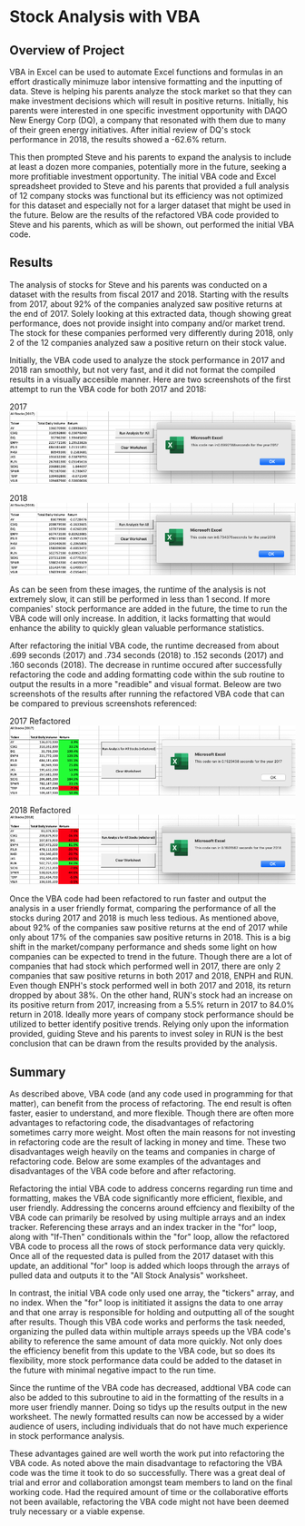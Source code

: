 # Stock Analysis with VBA

## Overview of Project

VBA in Excel can be used to automate Excel functions and formulas in an effort drastically minimuze labor intensive formatting and the inputting of data.  Steve is helping his parents analyze the stock market so that they can make investment decisions which will result in positive returns.  Initially, his parents were interested in one specific investment opportunity with DAQO New Energy Corp (DQ), a company that resonated with them due to many of their green energy initiatives.  After initial review of DQ's stock performance in 2018, the results showed a -62.6% return.  

This then prompted Steve and his parents to expand the analysis to include at least a dozen more companies, potentially more in the future, seeking a more profitiable investment opportunity.  The initial VBA code and Excel spreadsheet provided to Steve and his parents that provided a full analysis of 12 company stocks was functional but its efficiency was not optimized for this dataset and especially not for a larger dataset that might be used in the future.  Below are the results of the refactored VBA code provided to Steve and his parents, which as will be shown, out performed the initial VBA code. 

## Results

The analysis of stocks for Steve and his parents was conducted on a dataset with the results from fiscal 2017 and 2018.  Starting with the results from 2017, about 92% of the companies analyzed saw positive returns at the end of 2017.  Solely looking at this extracted data, though showing great performance, does not provide insight into company and/or market trend.  The stock for these companies performed very differently during 2018, only 2 of the 12 companies analyzed saw a positive return on their stock value.

Initially, the VBA code used to analyze the stock performance in 2017 and 2018 ran smoothly, but not very fast, and it did not format the compiled results in a visually accesible manner.  Here are two screenshots of the first attempt to run the VBA code for both 2017 and 2018:

2017
![Initial 2017 Stock Analysis with VBA Results](https://github.com/matthewdouglasmartin/stock-analysis/blob/master/Resources/VBA_Initial_2017.png)

2018
![Initial 2018 Stock Analysis with VBA Results](https://github.com/matthewdouglasmartin/stock-analysis/blob/master/Resources/VBA_Initial_2018.png)

As can be seen from these images, the runtime of the analysis is not extremely slow, it can still be performed in less than 1 second.  If more companies' stock performance are added in the future, the time to run the VBA code will only increase.  In addition, it lacks formatting that would enhance the ability to quickly glean valuable performance statistics.

After refactoring the initial VBA code, the runtime decreased from about .699 seconds (2017) and .734 seconds (2018) to .152 seconds (2017) and .160 seconds (2018).  The decrease in runtime occured after successfully refactoring the code and adding formatting code within the sub routine to output the results in a more "readible" and visual format.  Beleow are two screenshots of the results after running the refactored VBA code that can be compared to previous screenshots referenced:

2017 Refactored
![Refactored 2017 Stock Analysis with VBA Results](https://github.com/matthewdouglasmartin/stock-analysis/blob/master/Resources/VBA_Challenge_2017.png)

2018 Refactored
![Refactored 2018 Stock Analysis with VBA Results](https://github.com/matthewdouglasmartin/stock-analysis/blob/master/Resources/VBA_Challenge_2018.png)

Once the VBA code had been refactored to run faster and output the analysis in a user friendly format, comparing the performance of all the stocks during 2017 and 2018 is much less tedious.  As mentioned above, about 92% of the companies saw positive returns at the end of 2017 while only about 17% of the companies saw positive returns in 2018.  This is a big shift in the market/company performance and sheds some light on how companies can be expected to trend in the future.  Though there are a lot of companies that had stock which performed well in 2017, there are only 2 companies that saw positive returns in both 2017 and 2018, ENPH and RUN.  Even though ENPH's stock performed well in both 2017 and 2018, its return dropped by about 38%.  On the other hand, RUN's stock had an increase on its positive return from 2017, increasing from a 5.5% return in 2017 to 84.0% return in 2018.  Ideally more years of company stock performance should be utilized to better identify positive trends.  Relying only upon the information provided, guiding Steve and his parents to invest soley in RUN is the best conclusion that can be drawn from the results provided by the analysis.  

## Summary

As described above, VBA code (and any code used in programming for that matter), can benefit from the process of refactoring.  The end result is often faster, easier to understand, and more flexible.  Though there are often more advantages to refactoring code, the disadvantages of refactoring sometimes carry more weight.  Most often the main reasons for not investing in refactoring code are the result of lacking in money and time.  These two disadvantages weigh heavily on the teams and companies in charge of refactoring code.  Below are some examples of the advantages and disadvantages of the VBA code before and after refactoring. 

Refactoring the intial VBA code to address concerns regarding run time and formatting, makes the VBA code significantly more efficient, flexible, and user friendly.  Addressing the concerns around effciency and flexibilty of the VBA code can primarily be resolved by using multiple arrays and an index tracker.  Referencing these arrays and an index tracker in the "for" loop, along with "If-Then" conditionals within the "for" loop, allow the refactored VBA code to process all the rows of stock performance data very quickly.  Once all of the requested data is pulled from the 2017 dataset with this update, an additional "for" loop is added which loops through the arrays of pulled data and outputs it to the "All Stock Analysis" worksheet.  

In contrast, the initial VBA code only used one array, the "tickers" array, and no index.  When the "for" loop is inititiated it assigns the data to one array and that one array is responsible for holding and outputting all of the sought after results.  Though this VBA code works and performs the task needed, organizing the pulled data within multiple arrays speeds up the VBA code's ability to reference the same amount of data more quickly.  Not only does the efficiency benefit from this update to the VBA code, but so does its flexibility, more stock performance data could be added to the dataset in the future with minimal negative impact to the run time.

Since the runtime of the VBA code has decreased, addtional VBA code can also be added to this subroutine to aid in the formatting of the results in a more user friendly manner.  Doing so tidys up the results output in the new worksheet.  The newly formatted results can now be accessed by a wider audience of users, including individuals that do not have much experience in stock performance analysis.

 These advantages gained are well worth the work put into refactoring the VBA code.  As noted above the main disadvantage to refactoring the VBA code was the time it took to do so successfully.  There was a great deal of trial and error and collaboration amongst team members to land on the final working code.  Had the required amount of time or the collaborative efforts not been available, refactoring the VBA code might not have been deemed truly necessary or a viable expense.  
